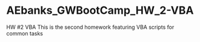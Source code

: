 # AEbanks_GWBootCamp_HW_2-VBA
HW #2 VBA
This is the second homework featuring VBA scripts for common tasks 
